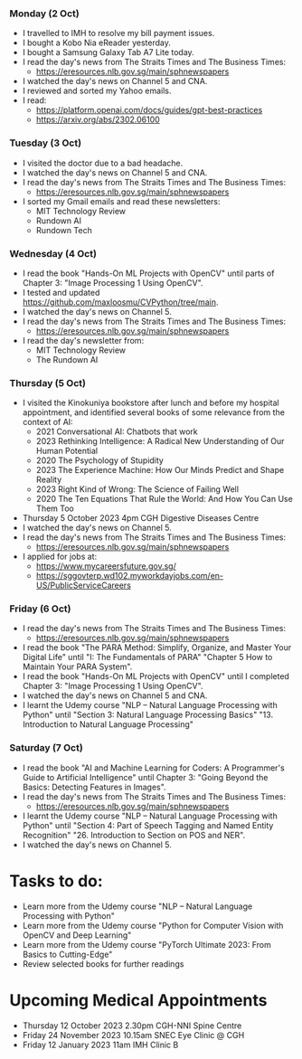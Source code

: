 ### Monday (2 Oct)
- I travelled to IMH to resolve my bill payment issues.
- I bought a Kobo Nia eReader yesterday.
- I bought a Samsung Galaxy Tab A7 Lite today.  
- I read the day's news from The Straits Times and The Business Times:
    - https://eresources.nlb.gov.sg/main/sphnewspapers
- I watched the day's news on Channel 5 and CNA.  
- I reviewed and sorted my Yahoo emails.  
- I read:
    - https://platform.openai.com/docs/guides/gpt-best-practices
    - https://arxiv.org/abs/2302.06100

### Tuesday (3 Oct)
- I visited the doctor due to a bad headache.  
- I watched the day's news on Channel 5 and CNA.  
- I read the day's news from The Straits Times and The Business Times:
    - https://eresources.nlb.gov.sg/main/sphnewspapers
- I sorted my Gmail emails and read these newsletters:
    - MIT Technology Review
    - Rundown AI
    - Rundown Tech

### Wednesday (4 Oct)
- I read the book "Hands-On ML Projects with OpenCV" until parts of Chapter 3: "Image Processing 1 Using OpenCV".  
- I tested and updated https://github.com/maxloosmu/CVPython/tree/main.  
- I watched the day's news on Channel 5.
- I read the day's news from The Straits Times and The Business Times:
    - https://eresources.nlb.gov.sg/main/sphnewspapers
- I read the day's newsletter from:
    - MIT Technology Review
    - The Rundown AI

### Thursday (5 Oct)
- I visited the Kinokuniya bookstore after lunch and before my hospital appointment, and identified several books of some relevance from the context of AI:
    - 2021 Conversational AI: Chatbots that work
    - 2023 Rethinking Intelligence: A Radical New Understanding of Our Human Potential 
    - 2020 The Psychology of Stupidity
    - 2023 The Experience Machine: How Our Minds Predict and Shape Reality 
    - 2023 Right Kind of Wrong: The Science of Failing Well 
    - 2020 The Ten Equations That Rule the World: And How You Can Use Them Too 
- Thursday 5 October 2023 4pm CGH Digestive Diseases Centre
- I watched the day's news on Channel 5.
- I read the day's news from The Straits Times and The Business Times:
    - https://eresources.nlb.gov.sg/main/sphnewspapers
- I applied for jobs at:
    - https://www.mycareersfuture.gov.sg/
    - https://sggovterp.wd102.myworkdayjobs.com/en-US/PublicServiceCareers

### Friday (6 Oct)
- I read the day's news from The Straits Times and The Business Times:
    - https://eresources.nlb.gov.sg/main/sphnewspapers
- I read the book "The PARA Method: Simplify, Organize, and Master Your Digital Life" until "I: The Fundamentals of PARA" "Chapter 5 How to Maintain Your PARA System".
- I read the book "Hands-On ML Projects with OpenCV" until I completed Chapter 3: "Image Processing 1 Using OpenCV".  
- I watched the day's news on Channel 5 and CNA.
- I learnt the Udemy course "NLP – Natural Language Processing with Python" until "Section 3: Natural Language Processing Basics" "13. Introduction to Natural Language Processing"

### Saturday (7 Oct)
- I read the book "AI and Machine Learning for Coders: A Programmer's Guide to Artificial Intelligence" until Chapter 3: "Going Beyond the Basics: Detecting Features in Images".
- I read the day's news from The Straits Times and The Business Times:
    - https://eresources.nlb.gov.sg/main/sphnewspapers
- I learnt the Udemy course "NLP – Natural Language Processing with Python" until "Section 4: Part of Speech Tagging and Named Entity Recognition" "26. Introduction to Section on POS and NER".  
- I watched the day's news on Channel 5.



# Tasks to do:
- Learn more from the Udemy course "NLP – Natural Language Processing with Python"
- Learn more from the Udemy course "Python for Computer Vision with OpenCV and Deep Learning"
- Learn more from the Udemy course "PyTorch Ultimate 2023: From Basics to Cutting-Edge"
- Review selected books for further readings

# Upcoming Medical Appointments
- Thursday 12 October 2023 2.30pm CGH-NNI Spine Centre
- Friday 24 November 2023 10.15am SNEC Eye Clinic @ CGH
- Friday 12 January 2023 11am IMH Clinic B